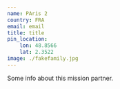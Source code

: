 ```yaml
---
name: PAris 2
country: FRA
email: email
title: title
pin_location:
    lon: 48.8566
    lat: 2.3522
image: ./fakefamily.jpg
---
```

Some info about this mission partner.